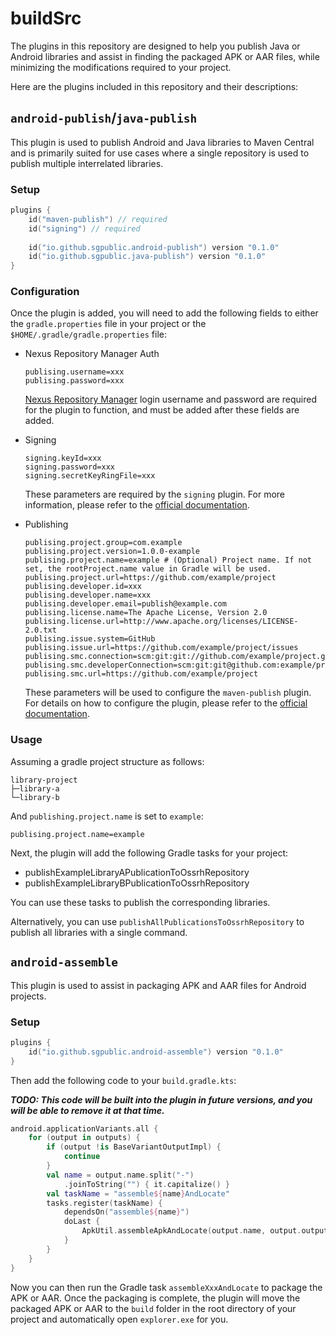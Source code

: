 # buildSrc

The plugins in this repository are designed to help you publish Java or Android libraries and assist in finding the packaged APK or AAR files, while minimizing the modifications required to your project.

Here are the plugins included in this repository and their descriptions:

## `android-publish`/`java-publish`

This plugin is used to publish Android and Java libraries to Maven Central and is primarily suited for use cases where a single repository is used to publish multiple interrelated libraries.

### Setup

```kotlin
plugins {
    id("maven-publish") // required
    id("signing") // required
    
    id("io.github.sgpublic.android-publish") version "0.1.0"
    id("io.github.sgpublic.java-publish") version "0.1.0"
}
```

### Configuration

Once the plugin is added, you will need to add the following fields to either the `gradle.properties` file in your project or the `$HOME/.gradle/gradle.properties` file:

+ Nexus Repository Manager Auth

  ```properties
  publising.username=xxx
  publising.password=xxx
  ```

  [Nexus Repository Manager](https://oss.sonatype.org/) login username and password are required for the plugin to function, and must be added after these fields are added.

+ Signing

  ```properties
  signing.keyId=xxx
  signing.password=xxx
  signing.secretKeyRingFile=xxx
  ```

  These parameters are required by the `signing` plugin. For more information, please refer to the [official documentation](https://docs.gradle.org/current/userguide/signing_plugin.html).

+ Publishing

  ```properties
  publising.project.group=com.example
  publising.project.version=1.0.0-example
  publising.project.name=example # (Optional) Project name. If not set, the rootProject.name value in Gradle will be used.
  publising.project.url=https://github.com/example/project
  publising.developer.id=xxx
  publising.developer.name=xxx
  publising.developer.email=publish@example.com
  publising.license.name=The Apache License, Version 2.0
  publising.license.url=http://www.apache.org/licenses/LICENSE-2.0.txt
  publising.issue.system=GitHub
  publising.issue.url=https://github.com/example/project/issues
  publising.smc.connection=scm:git:git://github.com/example/project.git
  publising.smc.developerConnection=scm:git:git@github.com:example/project.git
  publising.smc.url=https://github.com/example/project
  ```

  These parameters will be used to configure the `maven-publish` plugin. For details on how to configure the plugin, please refer to the [official documentation](https://docs.gradle.org/current/userguide/publishing_maven.html).

### Usage

Assuming a gradle project structure as follows:

```
library-project
├─library-a
└─library-b
```

And `publishing.project.name` is set to `example`:

```properties
publising.project.name=example
```

Next, the plugin will add the following Gradle tasks for your project:

+ publishExampleLibraryAPublicationToOssrhRepository
+ publishExampleLibraryBPublicationToOssrhRepository

You can use these tasks to publish the corresponding libraries.

Alternatively, you can use `publishAllPublicationsToOssrhRepository` to publish all libraries with a single command.

## `android-assemble`

This plugin is used to assist in packaging APK and AAR files for Android projects.

### Setup

```kotlin
plugins {
    id("io.github.sgpublic.android-assemble") version "0.1.0"
}
```

Then add the following code to your `build.gradle.kts`:

**_TODO: This code will be built into the plugin in future versions, and you will be able to remove it at that time._**

```kotlin
android.applicationVariants.all {
    for (output in outputs) {
        if (output !is BaseVariantOutputImpl) {
            continue
        }
        val name = output.name.split("-")
            .joinToString("") { it.capitalize() }
        val taskName = "assemble${name}AndLocate"
        tasks.register(taskName) {
            dependsOn("assemble${name}")
            doLast {
                ApkUtil.assembleApkAndLocate(output.name, output.outputFile, "./build/assemble")
            }
        }
    }
}
```

Now you can then run the Gradle task `assembleXxxAndLocate` to package the APK or AAR. Once the packaging is complete, the plugin will move the packaged APK or AAR to the `build` folder in the root directory of your project and automatically open `explorer.exe` for you.